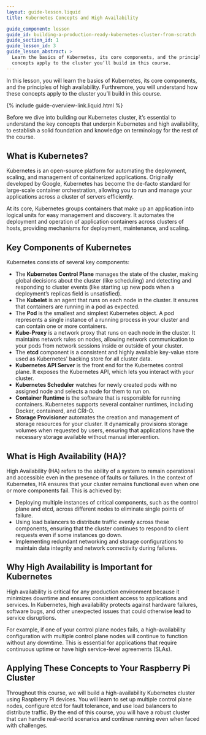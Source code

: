 ```yaml
---
layout: guide-lesson.liquid
title: Kubernetes Concepts and High Availability

guide_component: lesson
guide_id: building-a-production-ready-kubernetes-cluster-from-scratch
guide_section_id: 1
guide_lesson_id: 3
guide_lesson_abstract: >
  Learn the basics of Kubernetes, its core components, and the principles of high availability. Understand how these
  concepts apply to the cluster you’ll build in this course.
---
```


In this lesson, you will learn the basics of Kubernetes, its core components, and the principles of high availability.
Furthremore, you will understand how these concepts apply to the cluster you’ll build in this course.

{% include guide-overview-link.liquid.html %}

Before we dive into building our Kubernetes cluster, it’s essential to understand the key concepts that underpin
Kubernetes and high availability, to establish a solid foundation and knowledge on terminology for the rest of the
course.

## What is Kubernetes?

Kubernetes is an open-source platform for automating the deployment, scaling, and management of containerized
applications. Originally developed by Google, Kubernetes has become the de-facto standard for large-scale container
orchestration, allowing you to run and manage your applications across a cluster of servers efficiently.

At its core, Kubernetes groups containers that make up an application into logical units for easy management and
discovery. It automates the deployment and operation of application containers across clusters of hosts, providing
mechanisms for deployment, maintenance, and scaling.

## Key Components of Kubernetes

Kubernetes consists of several key components:

- The **Kubernetes Control Plane** manages the state of the cluster, making global decisions about the cluster (like
  scheduling) and detecting and responding to cluster events (like starting up new pods when a deployment’s replicas
  field is unsatisfied).
- The **Kubelet** is an agent that runs on each node in the cluster. It ensures that containers are running in a pod as
  expected.
- The **Pod** is the smallest and simplest Kubernetes object. A pod represents a single instance of a running process in
  your cluster and can contain one or more containers.
- **Kube-Proxy** is a network proxy that runs on each node in the cluster. It maintains network rules on nodes, allowing
  network communication to your pods from network sessions inside or outside of your cluster.
- The **etcd** component is a consistent and highly available key-value store used as Kubernetes' backing store for all
  cluster data.
- **Kubernetes API Server** is the front end for the Kubernetes control plane. It exposes the Kubernetes API, which lets
  you interact with your cluster.
- **Kubernetes Scheduler** watches for newly created pods with no assigned node and selects a node for them to run on.
- **Container Runtime** is the software that is responsible for running containers. Kubernetes supports several
  container runtimes, including Docker, containerd, and CRI-O.
- **Storage Provisioner** automates the creation and management of storage resources for your cluster. It dynamically
  provisions storage volumes when requested by users, ensuring that applications have the necessary storage available
  without manual intervention.

## What is High Availability (HA)?

High Availability (HA) refers to the ability of a system to remain operational and accessible even in the presence of
faults or failures. In the context of Kubernetes, HA ensures that your cluster remains functional even when one or more
components fail. This is achieved by:

- Deploying multiple instances of critical components, such as the control plane and etcd, across different nodes to
  eliminate single points of failure.
- Using load balancers to distribute traffic evenly across these components, ensuring that the cluster continues to
  respond to client requests even if some instances go down.
- Implementing redundant networking and storage configurations to maintain data integrity and network connectivity
  during failures.

## Why High Availability is Important for Kubernetes

High availability is critical for any production environment because it minimizes downtime and ensures consistent access
to applications and services. In Kubernetes, high availability protects against hardware failures, software bugs, and
other unexpected issues that could otherwise lead to service disruptions.

For example, if one of your control plane nodes fails, a high-availability configuration with multiple control plane
nodes will continue to function without any downtime. This is essential for applications that require continuous uptime
or have high service-level agreements (SLAs).

## Applying These Concepts to Your Raspberry Pi Cluster

Throughout this course, we will build a high-availability Kubernetes cluster using Raspberry Pi devices. You will learn
to set up multiple control plane nodes, configure etcd for fault tolerance, and use load balancers to distribute
traffic. By the end of this course, you will have a robust cluster that can handle real-world scenarios and continue
running even when faced with challenges.
